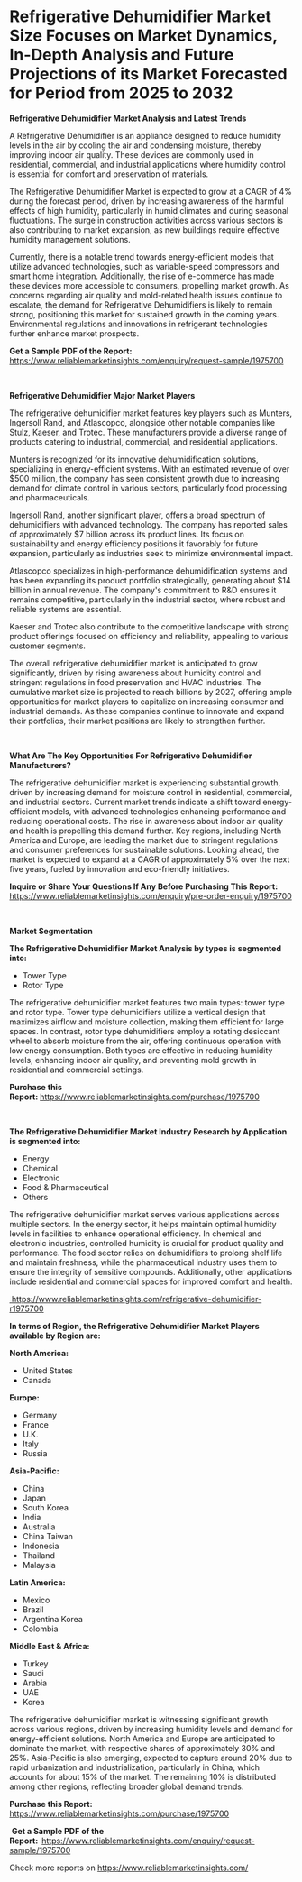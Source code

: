 <p><h1>Refrigerative Dehumidifier Market Size Focuses on Market Dynamics, In-Depth Analysis and Future Projections of its Market Forecasted for Period from 2025 to 2032</h1></p><p><strong>Refrigerative Dehumidifier Market Analysis and Latest Trends</strong></p>
<p><p>A Refrigerative Dehumidifier is an appliance designed to reduce humidity levels in the air by cooling the air and condensing moisture, thereby improving indoor air quality. These devices are commonly used in residential, commercial, and industrial applications where humidity control is essential for comfort and preservation of materials.</p><p>The Refrigerative Dehumidifier Market is expected to grow at a CAGR of 4% during the forecast period, driven by increasing awareness of the harmful effects of high humidity, particularly in humid climates and during seasonal fluctuations. The surge in construction activities across various sectors is also contributing to market expansion, as new buildings require effective humidity management solutions.</p><p>Currently, there is a notable trend towards energy-efficient models that utilize advanced technologies, such as variable-speed compressors and smart home integration. Additionally, the rise of e-commerce has made these devices more accessible to consumers, propelling market growth. As concerns regarding air quality and mold-related health issues continue to escalate, the demand for Refrigerative Dehumidifiers is likely to remain strong, positioning this market for sustained growth in the coming years. Environmental regulations and innovations in refrigerant technologies further enhance market prospects.</p></p>
<p><strong>Get a Sample PDF of the Report:&nbsp;</strong> <a href="https://www.reliablemarketinsights.com/enquiry/request-sample/1975700?utm_campaign=3085&utm_medium=2&utm_source=Github&utm_content=ia&utm_term=05042025&utm_id=refrigerative-dehumidifier">https://www.reliablemarketinsights.com/enquiry/request-sample/1975700</a></p>
<p>&nbsp;</p>
<p><strong>Refrigerative Dehumidifier Major Market Players</strong></p>
<p><p>The refrigerative dehumidifier market features key players such as Munters, Ingersoll Rand, and Atlascopco, alongside other notable companies like Stulz, Kaeser, and Trotec. These manufacturers provide a diverse range of products catering to industrial, commercial, and residential applications.</p><p>Munters is recognized for its innovative dehumidification solutions, specializing in energy-efficient systems. With an estimated revenue of over $500 million, the company has seen consistent growth due to increasing demand for climate control in various sectors, particularly food processing and pharmaceuticals.</p><p>Ingersoll Rand, another significant player, offers a broad spectrum of dehumidifiers with advanced technology. The company has reported sales of approximately $7 billion across its product lines. Its focus on sustainability and energy efficiency positions it favorably for future expansion, particularly as industries seek to minimize environmental impact.</p><p>Atlascopco specializes in high-performance dehumidification systems and has been expanding its product portfolio strategically, generating about $14 billion in annual revenue. The company's commitment to R&D ensures it remains competitive, particularly in the industrial sector, where robust and reliable systems are essential.</p><p>Kaeser and Trotec also contribute to the competitive landscape with strong product offerings focused on efficiency and reliability, appealing to various customer segments.</p><p>The overall refrigerative dehumidifier market is anticipated to grow significantly, driven by rising awareness about humidity control and stringent regulations in food preservation and HVAC industries. The cumulative market size is projected to reach billions by 2027, offering ample opportunities for market players to capitalize on increasing consumer and industrial demands. As these companies continue to innovate and expand their portfolios, their market positions are likely to strengthen further.</p></p>
<p>&nbsp;</p>
<p><strong>What Are The Key Opportunities For Refrigerative Dehumidifier Manufacturers?</strong></p>
<p><p>The refrigerative dehumidifier market is experiencing substantial growth, driven by increasing demand for moisture control in residential, commercial, and industrial sectors. Current market trends indicate a shift toward energy-efficient models, with advanced technologies enhancing performance and reducing operational costs. The rise in awareness about indoor air quality and health is propelling this demand further. Key regions, including North America and Europe, are leading the market due to stringent regulations and consumer preferences for sustainable solutions. Looking ahead, the market is expected to expand at a CAGR of approximately 5% over the next five years, fueled by innovation and eco-friendly initiatives.</p></p>
<p><strong>Inquire or Share Your Questions If Any Before Purchasing This Report:</strong> <a href="https://www.reliablemarketinsights.com/enquiry/pre-order-enquiry/1975700?utm_campaign=3085&utm_medium=2&utm_source=Github&utm_content=ia&utm_term=05042025&utm_id=refrigerative-dehumidifier">https://www.reliablemarketinsights.com/enquiry/pre-order-enquiry/1975700</a></p>
<p>&nbsp;</p>
<p><strong>Market Segmentation</strong></p>
<p><strong>The Refrigerative Dehumidifier Market Analysis by types is segmented into:</strong></p>
<p><ul><li>Tower Type</li><li>Rotor Type</li></ul></p>
<p><p>The refrigerative dehumidifier market features two main types: tower type and rotor type. Tower type dehumidifiers utilize a vertical design that maximizes airflow and moisture collection, making them efficient for large spaces. In contrast, rotor type dehumidifiers employ a rotating desiccant wheel to absorb moisture from the air, offering continuous operation with low energy consumption. Both types are effective in reducing humidity levels, enhancing indoor air quality, and preventing mold growth in residential and commercial settings.</p></p>
<p><strong>Purchase this Report:&nbsp;</strong><a href="https://www.reliablemarketinsights.com/purchase/1975700?utm_campaign=3085&utm_medium=2&utm_source=Github&utm_content=ia&utm_term=05042025&utm_id=refrigerative-dehumidifier">https://www.reliablemarketinsights.com/purchase/1975700</a></p>
<p>&nbsp;</p>
<p><strong>The Refrigerative Dehumidifier Market Industry Research by Application is segmented into:</strong></p>
<p><ul><li>Energy</li><li>Chemical</li><li>Electronic</li><li>Food & Pharmaceutical</li><li>Others</li></ul></p>
<p><p>The refrigerative dehumidifier market serves various applications across multiple sectors. In the energy sector, it helps maintain optimal humidity levels in facilities to enhance operational efficiency. In chemical and electronic industries, controlled humidity is crucial for product quality and performance. The food sector relies on dehumidifiers to prolong shelf life and maintain freshness, while the pharmaceutical industry uses them to ensure the integrity of sensitive compounds. Additionally, other applications include residential and commercial spaces for improved comfort and health.</p></p>
<p><a href="https://www.reliablemarketinsights.com/refrigerative-dehumidifier-r1975700?utm_campaign=3085&utm_medium=2&utm_source=Github&utm_content=ia&utm_term=05042025&utm_id=refrigerative-dehumidifier">&nbsp;https://www.reliablemarketinsights.com/refrigerative-dehumidifier-r1975700</a></p>
<p><strong>In terms of Region, the Refrigerative Dehumidifier Market Players available by Region are:</strong></p>
<p>
    <p> <strong> North America: </strong>
        <ul>
            <li>United States</li>
            <li>Canada</li>
        </ul>
        </p> 
    <p> <strong> Europe: </strong>
        <ul>
            <li>Germany</li>
            <li>France</li>
            <li>U.K.</li>
            <li>Italy</li>
            <li>Russia</li>
        </ul>
        </p> 
    <p> <strong> Asia-Pacific: </strong>
        <ul>
            <li>China</li>
            <li>Japan</li>
            <li>South Korea</li>
            <li>India</li>
            <li>Australia</li>
            <li>China Taiwan</li>
            <li>Indonesia</li>
            <li>Thailand</li>
            <li>Malaysia</li>
        </ul>
        </p> 
    <p> <strong> Latin America: </strong>
        <ul>
            <li>Mexico</li>
            <li>Brazil</li>
            <li>Argentina Korea</li>
            <li>Colombia</li>
        </ul>
        </p> 
    <p> <strong> Middle East & Africa: </strong>
        <ul>
            <li>Turkey</li>
            <li>Saudi</li>
            <li>Arabia</li>
            <li>UAE</li>
            <li>Korea</li>
        </ul>
    </p>
    </p>
<p><p>The refrigerative dehumidifier market is witnessing significant growth across various regions, driven by increasing humidity levels and demand for energy-efficient solutions. North America and Europe are anticipated to dominate the market, with respective shares of approximately 30% and 25%. Asia-Pacific is also emerging, expected to capture around 20% due to rapid urbanization and industrialization, particularly in China, which accounts for about 15% of the market. The remaining 10% is distributed among other regions, reflecting broader global demand trends.</p></p>
<p><strong>Purchase this Report: </strong><a href="https://www.reliablemarketinsights.com/purchase/1975700?utm_campaign=3085&utm_medium=2&utm_source=Github&utm_content=ia&utm_term=05042025&utm_id=refrigerative-dehumidifier">https://www.reliablemarketinsights.com/purchase/1975700</a></p>
<p>&nbsp;<strong>Get a Sample PDF of the Report:&nbsp;&nbsp;</strong><a href="https://www.reliablemarketinsights.com/enquiry/request-sample/1975700?utm_campaign=3085&utm_medium=2&utm_source=Github&utm_content=ia&utm_term=05042025&utm_id=refrigerative-dehumidifier">https://www.reliablemarketinsights.com/enquiry/request-sample/1975700</a></p>
<p><strong></strong></p>
<p>Check more reports on <a href="https://www.reliablemarketinsights.com/?utm_campaign=3085&utm_medium=2&utm_source=Github&utm_content=ia&utm_term=05042025&utm_id=refrigerative-dehumidifier">https://www.reliablemarketinsights.com/</a></p>